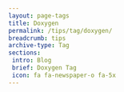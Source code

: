 ```yaml
---
layout: page-tags
title: Doxygen
permalink: /tips/tag/doxygen/
breadcrumb: tips
archive-type: Tag
sections:
 intro: Blog
 brief: Doxygen Tag
 icon: fa fa-newspaper-o fa-5x
---
```

